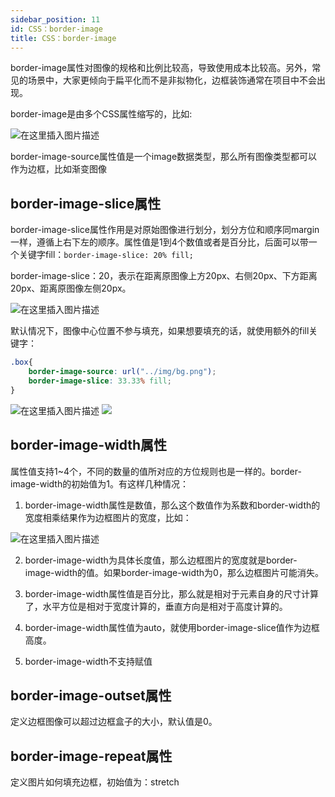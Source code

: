 ```yaml
---
sidebar_position: 11
id: CSS：border-image
title: CSS：border-image
---
```


border-image属性对图像的规格和比例比较高，导致使用成本比较高。另外，常见的场景中，大家更倾向于扁平化而不是非拟物化，边框装饰通常在项目中不会出现。

border-image是由多个CSS属性缩写的，比如:

![在这里插入图片描述](https://img-blog.csdnimg.cn/cb4bd8a7c0764cde8cd6e2a6418db54e.png)

border-image-source属性值是一个image数据类型，那么所有图像类型都可以作为边框，比如渐变图像

## border-image-slice属性
border-image-slice属性作用是对原始图像进行划分，划分方位和顺序同margin一样，遵循上右下左的顺序。属性值是1到4个数值或者是百分比，后面可以带一个关键字fill：`border-image-slice: 20% fill;`

border-image-slice：20，表示在距离原图像上方20px、右侧20px、下方距离20px、距离原图像左侧20px。

![在这里插入图片描述](https://img-blog.csdnimg.cn/9c7e41f057a0402daff6689037352a9a.png)


默认情况下，图像中心位置不参与填充，如果想要填充的话，就使用额外的fill关键字：

```css
.box{
	border-image-source: url("../img/bg.png");
	border-image-slice: 33.33% fill;
}
```

![在这里插入图片描述](https://img-blog.csdnimg.cn/621b72d4c4554ae18af86967b92e6e6e.png)
![](https://img-blog.csdnimg.cn/244c874c190c4ad3920ce140eb5f2471.png)

## border-image-width属性
属性值支持1~4个，不同的数量的值所对应的方位规则也是一样的。border-image-width的初始值为1。有这样几种情况：

1. border-image-width属性是数值，那么这个数值作为系数和border-width的宽度相乘结果作为边框图片的宽度，比如：

![在这里插入图片描述](https://img-blog.csdnimg.cn/bf0614f3da8747289022a86423f053ce.png)

2. border-image-width为具体长度值，那么边框图片的宽度就是border-image-width的值。如果border-image-width为0，那么边框图片可能消失。

3. border-image-width属性值是百分比，那么就是相对于元素自身的尺寸计算了，水平方位是相对于宽度计算的，垂直方向是相对于高度计算的。

4. border-image-width属性值为auto，就使用border-image-slice值作为边框高度。

5. border-image-width不支持赋值

## border-image-outset属性 
定义边框图像可以超过边框盒子的大小，默认值是0。

## border-image-repeat属性
定义图片如何填充边框，初始值为：stretch